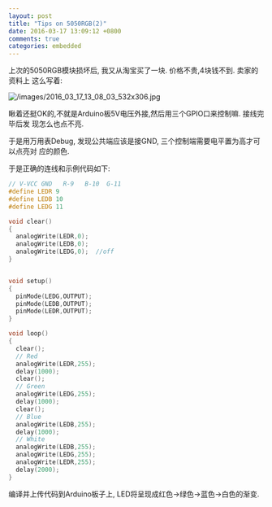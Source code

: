 ```yaml
---
layout: post
title: "Tips on 5050RGB(2)"
date: 2016-03-17 13:09:12 +0800
comments: true
categories: embedded
---
```

上次的5050RGB模块损坏后, 我又从淘宝买了一块. 价格不贵,4块钱不到. 卖家的资料上
这么写着:     

![/images/2016_03_17_13_08_03_532x306.jpg](/images/2016_03_17_13_08_03_532x306.jpg)    


瞅着还挺OK的,不就是Arduino板5V电压外接,然后用三个GPIO口来控制嘛. 接线完毕后发
现怎么也点不亮.    

于是用万用表Debug, 发现公共端应该是接GND, 三个控制端需要电平置为高才可以点亮对
应的颜色.     

于是正确的连线和示例代码如下:    

```C
// V-VCC GND   R-9   B-10  G-11
#define LEDR 9
#define LEDB 10
#define LEDG 11

void clear()
{
  analogWrite(LEDR,0);
  analogWrite(LEDB,0);
  analogWrite(LEDG,0);  //off
}


void setup()
{
  pinMode(LEDG,OUTPUT);
  pinMode(LEDB,OUTPUT);
  pinMode(LEDR,OUTPUT);
}

void loop()
{
  clear();
  // Red
  analogWrite(LEDR,255);
  delay(1000);
  clear();
  // Green
  analogWrite(LEDG,255);
  delay(1000);
  clear();
  // Blue
  analogWrite(LEDB,255);
  delay(1000);
  // White
  analogWrite(LEDB,255);
  analogWrite(LEDG,255);
  analogWrite(LEDR,255);
  delay(2000);
}
```

编译并上传代码到Arduino板子上, LED将呈现成红色->绿色->蓝色->白色的渐变.   
